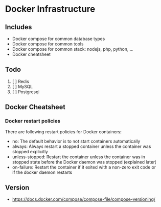 # Docker Infrastructure

## Includes

- Docker compose for common database types
- Docker compose for common tools
- Docker compose for common stack: nodejs, php, python, ...
- Docker cheatsheet

## Todo

1. [ ] Redis
2. [ ] MySQL
3. [ ] Postgresql

## Docker Cheatsheet

### Docker restart policies

There are following restart policies for Docker containers:

- no: The default behavior is to not start containers automatically
- always: Always restart a stopped container unless the container was stopped explicitly
- unless-stopped: Restart the container unless the container was in stopped state before the Docker daemon was stopped (explained later)
- on-failure: Restart the container if it exited with a non-zero exit code or if the docker daemon restarts

## Version

- https://docs.docker.com/compose/compose-file/compose-versioning/
